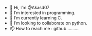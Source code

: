 - 👋 Hi, I’m @Akasd07
- 👀 I’m interested in programming.
- 🌱 I’m currently learning C.
- 💞️ I’m looking to collaborate on python.
- 📫 How to reach me : github..........

<!---
Akasd07/Akasd07 is a ✨ special ✨ repository because its `README.md` (this file) appears on your GitHub profile.
You can click the Preview link to take a look at your changes.
--->

